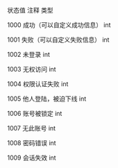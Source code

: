 状态值	注释                  	类型

1000	成功（可以自定义成功信息）	int

1001	失败（可以自定义失败信息）	int

1002	未登录	                int

1003	无权访问	                int

1004	权限认证失败	            int

1005	他人登陆，被迫下线	        int

1006	账号被锁定	            int

1007	无此账号              	int

1008	密码错误	                int

1009	会话失效	                int